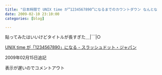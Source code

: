 ```yaml
---
title: "日本時間で UNIX time が”1234567890”になるまでのカウントダウン なんとなく貼ってみる。 "
date: 2009-02-10 23:10:00
categories: [blog]

---
```


<!--
<script type="text/javascript" src="http://deadlinetimer.com/js/885.js" charset="utf-8" />
--> 貼ってみたはいいけどタイトルが長すぎた＿|￣|○ 


  
[UNIX time が「1234567890」になる - スラッシュドット・ジャパン][1] 
  
2009年02月15日追記
  
表示が遅いのでコメントアウト

 [1]: http://slashdot.jp/articles/09/02/09/012251.shtml